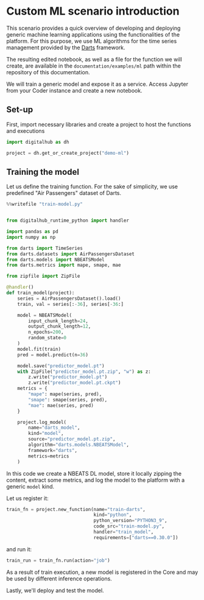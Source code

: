 # Custom ML scenario introduction

This scenario provides a quick overview of developing and deploying generic machine learning applications using the functionalities of the platform. For this purpose, we use ML algorithms for the time series management provided by the [Darts](https://unit8co.github.io/darts/) framework.

The resulting edited notebook, as well as a file for the function we will create, are available in the `documentation/examples/ml` path within the repository of this documentation.

We will train a generic model and expose it as a service. Access Jupyter from your Coder instance and create a new notebook.

## Set-up

First, import necessary libraries and create a project to host the functions and executions

```python
import digitalhub as dh

project = dh.get_or_create_project("demo-ml")
```

## Training the model

Let us define the training function. For the sake of simplicity, we use predefined "Air Passengers" dataset of Darts.

``` python
%%writefile "train-model.py"


from digitalhub_runtime_python import handler

import pandas as pd
import numpy as np

from darts import TimeSeries
from darts.datasets import AirPassengersDataset
from darts.models import NBEATSModel
from darts.metrics import mape, smape, mae

from zipfile import ZipFile

@handler()
def train_model(project):
    series = AirPassengersDataset().load()
    train, val = series[:-36], series[-36:]

    model = NBEATSModel(
        input_chunk_length=24,
        output_chunk_length=12,
        n_epochs=200,
        random_state=0
    )
    model.fit(train)
    pred = model.predict(n=36)

    model.save("predictor_model.pt")
    with ZipFile("predictor_model.pt.zip", "w") as z:
        z.write("predictor_model.pt")
        z.write("predictor_model.pt.ckpt")
    metrics = {
        "mape": mape(series, pred),
        "smape": smape(series, pred),
        "mae": mae(series, pred)
    }

    project.log_model(
        name="darts_model",
        kind="model",
        source="predictor_model.pt.zip",
        algorithm="darts.models.NBEATSModel",
        framework="darts",
        metrics=metrics
    )
```

In this code we create a NBEATS DL model, store it locally zipping the content, extract some metrics, and log the model to the platform
with a generic ``model`` kind.

Let us register it:

``` python
train_fn = project.new_function(name="train-darts",
                                kind="python",
                                python_version="PYTHON3_9",
                                code_src="train-model.py",
                                handler="train_model",
                                requirements=["darts==0.30.0"])
```

and run it:

``` python
train_run = train_fn.run(action="job")
```

As a result of train execution, a new model is registered in the Core and may be used by different inference operations.

Lastly, we'll deploy and test the model.
